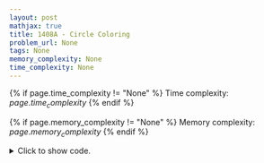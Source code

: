 ```yaml
---
layout: post
mathjax: true
title: 1408A - Circle Coloring
problem_url: None
tags: None
memory_complexity: None
time_complexity: None
---
```




{% if page.time_complexity != "None" %}
Time complexity: ${{ page.time_complexity }}$
{% endif %}

{% if page.memory_complexity != "None" %}
Memory complexity: ${{ page.memory_complexity }}$
{% endif %}

<details>
<summary>
<p style="display:inline">Click to show code.</p>
</summary>
```cpp
{% raw %}
using namespace std;
using ll = long long;
using ii = pair<int, int>;
using vi = vector<int>;
template <typename InputIterator,
          typename T = typename iterator_traits<InputIterator>::value_type>
void read_n(InputIterator it, int n)
{
    copy_n(istream_iterator<T>(cin), n, it);
}
template <typename InputIterator,
          typename T = typename iterator_traits<InputIterator>::value_type>
void write(InputIterator first, InputIterator last, const char *delim = "\n")
{
    copy(first, last, ostream_iterator<T>(cout, delim));
}
int main(void)
{
    ios::sync_with_stdio(false), cin.tie(NULL);
    int t;
    cin >> t;
    while (t--)
    {
        int n;
        cin >> n;
        vi abc[3], ans(n);
        for (int j = 0; j < 3; ++j)
        {
            abc[j].resize(n);
            read_n(begin(abc[j]), n);
        }
        ans[0] = abc[0][0];
        for (int i = 1; i < n - 1; ++i)
        {
            for (int j = 0; j < 3; ++j)
            {
                if (abc[j][i] != ans[i - 1])
                {
                    ans[i] = abc[j][i];
                    break;
                }
            }
        }
        for (int j = 0; j < 3; ++j)
        {
            if (abc[j][n - 1] != ans[n - 2] and abc[j][n - 1] != ans[0])
            {
                ans[n - 1] = abc[j][n - 1];
                break;
            }
        }
        write(ans.begin(), ans.end(), " "), cout << endl;
    }
    return 0;
}

{% endraw %}
```
</details>

